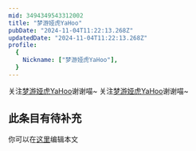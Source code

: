 ```yaml
---
mid: 3494349543312002
title: "梦游娅虎YaHoo"
pubDate: "2024-11-04T11:22:13.268Z"
updatedDate: "2024-11-04T11:22:13.268Z"
profile:
  {
    Nickname: ["梦游娅虎YaHoo"],
  }
---
```


关注[梦游娅虎YaHoo](https://space.bilibili.com/3494349543312002)谢谢喵~ 关注[梦游娅虎YaHoo](https://space.bilibili.com/3494349543312002)谢谢喵~

## 此条目有待补充
你可以在[这里](https://github.com/Yuhanawa/VTuber.ICU-Content/edit/master/v/梦游娅虎YaHoo/index.md)编辑本文
